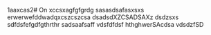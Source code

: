 1aaxcas2# On
xccsxagfgfgrdg
sasasdsafasxsxs
erwerwefddwadqxcszcszcsa
dsadsdXZCSADSAXz
dsdzsxs
sdfdsfefgdfgthrthr
sadsaafsaff
vdsfdfdsf
hthghwerSAcdsa
vdsdzfSD
